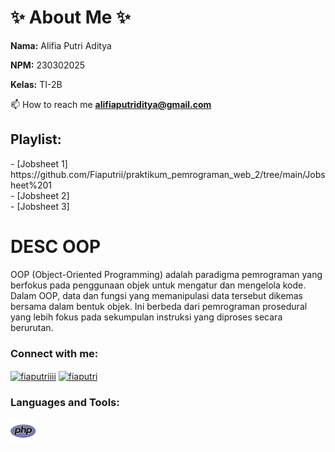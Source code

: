 #  ✨ About Me ✨

**Nama:** Alifia Putri Aditya

**NPM:** 230302025

**Kelas:** TI-2B

📫 How to reach me **alifiaputriditya@gmail.com**

<h2>Playlist:</h2>
- [Jobsheet 1] https://github.com/Fiaputrii/praktikum_pemrograman_web_2/tree/main/Jobsheet%201 <br>
- [Jobsheet 2]<br>
- [Jobsheet 3]<br>

<h1> DESC OOP</h1>
OOP (Object-Oriented Programming) adalah paradigma pemrograman yang berfokus pada penggunaan objek untuk mengatur dan mengelola kode. Dalam OOP, data dan fungsi yang memanipulasi data tersebut dikemas bersama dalam bentuk objek. Ini berbeda dari pemrograman prosedural yang lebih fokus pada sekumpulan instruksi yang diproses secara berurutan.

<h3 align="left">Connect with me:</h3>
<p align="left">
<a href="https://instagram.com/fiaputriiii" target="blank"><img align="center" src="https://raw.githubusercontent.com/rahuldkjain/github-profile-readme-generator/master/src/images/icons/Social/instagram.svg" alt="fiaputriiii" height="30" width="40" /></a>
<a href="https://www.youtube.com/c/fiaputri" target="blank"><img align="center" src="https://raw.githubusercontent.com/rahuldkjain/github-profile-readme-generator/master/src/images/icons/Social/youtube.svg" alt="fiaputri" height="30" width="40" /></a>
</p>

<h3 align="left">Languages and Tools:</h3>
<p align="left"> <a href="https://www.php.net" target="_blank" rel="noreferrer"> <img src="https://raw.githubusercontent.com/devicons/devicon/master/icons/php/php-original.svg" alt="php" width="40" height="40"/> </a> </p>
